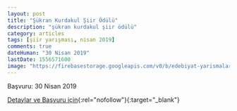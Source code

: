 ```yaml
---
layout: post
title: "Şükran Kurdakul Şiir Ödülü"
description: "şükran kurdakul şiir ödülü"
category: articles
tags: [şiir yarışması, nisan 2019]
comments: true
dateHuman: "30 Nisan 2019"
lastDate: 1556571600
image: "https://firebasestorage.googleapis.com/v0/b/edebiyat-yarismalari.appspot.com/o/sukran.jpg?alt=media&token=b2de3bd9-bfcd-414b-9a58-1d0b02636f5c"
---
```


Başvuru: 30 Nisan 2019

[Detaylar ve Başvuru için](http://www.karsiyaka.bel.tr/tr/haberler/karsiyakadan-%E2%80%98sukran-kurdakul-siir-odulu?utm_source=edebiyatyarismalari.com&utm_medium=affiliate){:rel="nofollow"}{:target="_blank"}